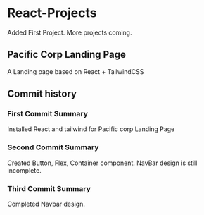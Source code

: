 # React-Projects

Added First Project. More projects coming.

## Pacific Corp Landing Page

A Landing page based on React + TailwindCSS

## Commit history

### First Commit Summary

Installed React and tailwind for Pacific corp Landing Page

### Second Commit Summary

Created Button, Flex, Container component. NavBar design is still incomplete.

### Third Commit Summary

Completed Navbar design.
